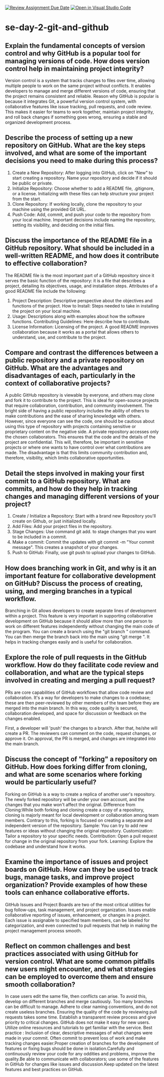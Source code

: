 [![Review Assignment Due Date](https://classroom.github.com/assets/deadline-readme-button-22041afd0340ce965d47ae6ef1cefeee28c7c493a6346c4f15d667ab976d596c.svg)](https://classroom.github.com/a/8wgCKhpZ)
[![Open in Visual Studio Code](https://classroom.github.com/assets/open-in-vscode-2e0aaae1b6195c2367325f4f02e2d04e9abb55f0b24a779b69b11b9e10269abc.svg)](https://classroom.github.com/online_ide?assignment_repo_id=15597607&assignment_repo_type=AssignmentRepo)
# se-day-2-git-and-github
## Explain the fundamental concepts of version control and why GitHub is a popular tool for managing versions of code. How does version control help in maintaining project integrity?
Version control is a system that tracks changes to files over time, allowing multiple people to work on the same project without conflicts. It enables developers to manage and merge different versions of code, ensuring that the project remains consistent and reliable.
Reason why GitHub is popular is because it integrates Git, a powerful version control system, with collaborative features like issue tracking, pull requests, and code review. This makes it easier for teams to work together, maintain project integrity, and roll back changes if something goes wrong, ensuring a stable and organized development process.

## Describe the process of setting up a new repository on GitHub. What are the key steps involved, and what are some of the important decisions you need to make during this process?
1. Create a New Repository: After logging into GitHub, click on "New" to start creating a repository. Name your repository and decide if it should be public or private.
2. Initialize Repository: Choose whether to add a README file, .gitignore, or a license. Initializing with these files can help structure your project from the start.
3. Clone Repository: If working locally, clone the repository to your machine using the provided Git URL.
4. Push Code: Add, commit, and push your code to the repository from your local machine.
Important decisions include naming the repository, setting its visibility, and deciding on the initial files.

## Discuss the importance of the README file in a GitHub repository. What should be included in a well-written README, and how does it contribute to effective collaboration?
The README file is the most important part of a GitHub repository since it serves the basic function of the repository: it is a file that describes a project, detailing its objectives, usage, and installation steps. Attributes of a good README file include the following:
1. Project Description: Descriptive perspective about the objectives and functions of the project.
   How to Install: Steps needed to take in installing the project on your local machine.
2. Usage: Descriptions along with examples about how the software functions.
Contributing Guidelines: Here describe how to contribute.
3. License Information: Licensing of the project.
A good README improves collaboration because it works as a portal that allows others to understand, use, and contribute to the project.

## Compare and contrast the differences between a public repository and a private repository on GitHub. What are the advantages and disadvantages of each, particularly in the context of collaborative projects?
A public GitHub repository is viewable by everyone, and others may clone and fork it to contribute to the project. This is ideal for open-source projects that require collaboration, contribution, and community involvement. The bright side of having a public repository includes the ability of others to make contributions and the ease of sharing knowledge with others. However, since everyone can see the code, one should be cautious about using this type of repository with projects containing sensitive or proprietary content on the negative side.
A private repository accesses only the chosen collaborators. This ensures that the code and the details of the project are confidential. This will, therefore, be important in sensitive projects or where one wants to have control over what contributions are made. The disadvantage is that this limits community contribution and, therefore, visibility, which limits collaborative opportunities.

## Detail the steps involved in making your first commit to a GitHub repository. What are commits, and how do they help in tracking changes and managing different versions of your project?
1. Create / Initialize a Repository: Start with a brand new Repository you'll create on Github, or just initialized locally.
2. Add Files: Add your project files in the repository.
3. Stage Changes: Use command git add. to stage changes that you want to be included in a commit.
4. Make a commit: Commit the updates with git commit -m "Your commit message". This creates a snapshot of your changes.
5. Push to GitHub: Finally, use git push to upload your changes to GitHub.

## How does branching work in Git, and why is it an important feature for collaborative development on GitHub? Discuss the process of creating, using, and merging branches in a typical workflow.
Branching in Git allows developers to create separate lines of development within a project.
This feature is very important in supporting collaborative development on GitHub because it should allow more than one person to work on different features independently without changing the main code of the program.
You can create a branch using the "git branch <branch-name>" command.
You can then merge the branch back into the main using "git merge <branch-name>".
It helps in tracking changes easily and is useful for collaboration.

## Explore the role of pull requests in the GitHub workflow. How do they facilitate code review and collaboration, and what are the typical steps involved in creating and merging a pull request?
PRs are core capabilities of GitHub workflows that allow code review and collaboration. It's a way for developers to make changes to a codebase; these are then peer-reviewed by other members of the team before they are merged into the main branch. In this way, code quality is secured, collaboration developed, and space for discussion or feedback on the changes enabled.

First, a developer will 'push' the changes to a branch. After that, he/she will create a PR. The reviewers can comment on the code, request changes, or approve it. On approval, the PR is merged, and changes are integrated into the main branch.

## Discuss the concept of "forking" a repository on GitHub. How does forking differ from cloning, and what are some scenarios where forking would be particularly useful?
Forking on GitHub is a way to create a replica of another user's repository. The newly forked repository will be under your own account, and the changes that you make won't affect the original.
Difference from Cloning:While both forking and cloning create a copy of a repository, cloning is majorly meant for local development or collaboration among team members. Contrary to this, forking is focused on creating a separate and independent version of the repository.
Sample: You can try to add new features or ideas without changing the original repository.
Customization: Tailor a repository to your specific needs.
Contribution: Open a pull request for change in the original repository from your fork. 
Learning: Explore the codebase and understand how it works.

## Examine the importance of issues and project boards on GitHub. How can they be used to track bugs, manage tasks, and improve project organization? Provide examples of how these tools can enhance collaborative efforts.
GitHub Issues and Project Boards are two of the most critical utilities for bug follow-ups, task management, and project organization. Issues enable collaborative reporting of issues, enhancement, or changes in a project. Each issue is assignable to specified team members, can be labeled for categorization, and even connected to pull requests that help in making the project management process smooth.
## Reflect on common challenges and best practices associated with using GitHub for version control. What are some common pitfalls new users might encounter, and what strategies can be employed to overcome them and ensure smooth collaboration?
 In case users edit the same file, then conflicts can arise. To avoid this, develop on different branches and merge cautiously.
 Too many branches can be difficult to manage. Adhere to clear naming conventions, and do not create useless branches.
 Ensuring the quality of the code by reviewing pull requests takes some time. Establish a transparent review process and give priority to critical changes.
 GitHub does not make it easy for new users. Utilize online resources and tutorials to get familiar with the service.
Best practice :
Inclusion of clear, descriptive messages of what changes were made in your commit. Often commit to prevent loss of work and make tracking changes easier.Proper creation of branches for the development of features or fixing bugs should be done in isolation.Carefully and continuously review your code for any oddities and problems, improve the quality.Be able to communicate with collaborators; use some of the features in GitHub for changes like issues and discussion.Keep updated on the latest features and best practices on GitHub.
